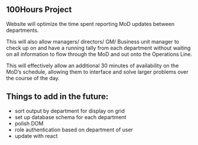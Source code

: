 <h2>100Hours Project</h2>

Website will optimize the time spent reporting MoD updates between departments.

This will also allow managers/ directors/ GM/ Business unit manager to check up on and have a running tally from each department without waiting on all information to flow through the MoD and out onto the Operations Line.

This will effectively allow an additional 30 minutes of availability on the MoD’s schedule, allowing them to interface and solve larger problems over the course of the day.


<h2>Things to add in the future:</h2>

- sort output by department for display on grid
- set up database schema for each department
- polish DOM
- role authentication based on department of user
- update with react

